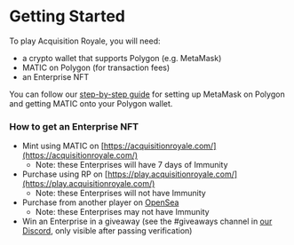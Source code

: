 # Getting Started

To play Acquisition Royale, you will need:

- a crypto wallet that supports Polygon (e.g. MetaMask)
- MATIC on Polygon (for transaction fees)
- an Enterprise NFT

You can follow our [step-by-step guide](https://medium.com/prepo/setting-up-metamask-and-getting-eth-matic-on-polygon-step-by-step-guide-fd55147a0f05) for setting up MetaMask on Polygon and getting MATIC onto your Polygon wallet.

### How to get an Enterprise NFT

- Mint using MATIC on [https://acquisitionroyale.com/](https://acquisitionroyale.com/)
    - Note: these Enterprises will have 7 days of Immunity
- Purchase using RP on [https://play.acquisitionroyale.com/](https://play.acquisitionroyale.com/)
    - Note: these Enterprises will not have Immunity
- Purchase from another player on [OpenSea](https://opensea.io/collection/acquisition-royale)
    - Note: these Enterprises may not have Immunity
- Win an Enterprise in a giveaway (see the #giveaways channel in [our Discord](https://url.prepo.io/discord), only visible after passing verification)